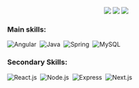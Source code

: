 <div align="center"> 
  <a href="https://instagram.com/isac_santos12?igshid=YmMyMTA2M2Y="_blank"><img src="https://img.shields.io/badge/-Instagram-%23E4405F?style=for-the-badge&logo=instagram&logoColor=white" target="_blank"></a>
 <a href="Isac Sá#4637"_blank"><img src="https://img.shields.io/badge/Discord-7289DA?style=for-the-badge&logo=discord&logoColor=white" target="_blank"></a> 
 <a href="https://www.linkedin.com/in/isac-s-s/" target="_blank"><img src="https://img.shields.io/badge/-LinkedIn-%230077B5?style=for-the-badge&logo=linkedin&logoColor=white" target="_blank"></a> 
</div>

### Main skills:

![Angular](https://img.shields.io/badge/-Angular-0D1117?style=for-the-badge&logo=Angular&labelColor=0D1117)&nbsp;
![Java](https://img.shields.io/badge/-Java-0D1117?style=for-the-badge&logo=Java&labelColor=0D1117)&nbsp;
![Spring](https://img.shields.io/badge/-Spring-0D1117?style=for-the-badge&logo=Spring&labelColor=0D1117)&nbsp;
![MySQL](https://img.shields.io/badge/-MySQL-0D1117?style=for-the-badge&logo=mysql&labelColor=0D1117)&nbsp;

### Secondary Skills:

![React.js](https://img.shields.io/badge/-React.js-0D1117?style=for-the-badge&logo=react&labelColor=0D1117)&nbsp;
![Node.js](https://img.shields.io/badge/-Node.js-0D1117?style=for-the-badge&logo=node.js&labelColor=0D1117)&nbsp;
![Express](https://img.shields.io/badge/-Express-0D1117?style=for-the-badge&logo=express&labelColor=0D1117&textColor=0D1117)&nbsp;
![Next.js](https://img.shields.io/badge/-Next.Js-0D1117?style=for-the-badge&logo=next.js&labelColor=0D1117&textColor=0D1117)&nbsp;
